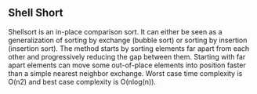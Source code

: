 ## Shell Short

Shellsort is an in-place comparison sort. It can either be seen as a generalization of sorting by exchange (bubble sort) or sorting by insertion (insertion sort). The method starts by sorting elements far apart from each other and progressively reducing the gap between them. Starting with far apart elements can move some out-of-place elements into position faster than a simple nearest neighbor exchange. Worst case time complexity is O(n2) and best case complexity is O(nlog(n)).
